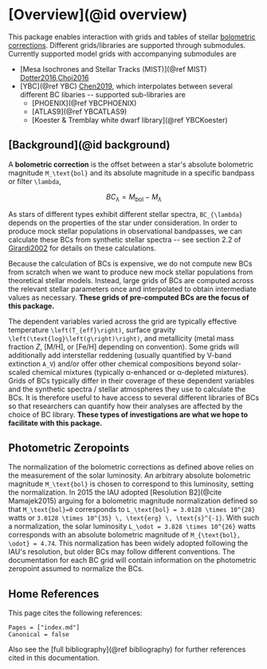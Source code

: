 # [Overview](@id overview)

This package enables interaction with grids and tables of stellar [bolometric corrections](https://en.wikipedia.org/wiki/Bolometric_correction). Different grids/libraries are supported through submodules. Currently supported model grids with accompanying submodules are

 - [Mesa Isochrones and Stellar Tracks (MIST)](@ref MIST) [Dotter2016,Choi2016](@cite)
 - [YBC](@ref YBC) [Chen2019](@cite), which interpolates between several different BC libaries -- supported sub-libraries are
   - [PHOENIX](@ref YBCPHOENIX)
   - [ATLAS9](@ref YBCATLAS9)
   - [Koester & Tremblay white dwarf library](@ref YBCKoester)

## [Background](@id background)
A **bolometric correction** is the offset between a star's absolute bolometric magnitude ``M_\text{bol}`` and its absolute magnitude in a specific bandpass or filter ``\lambda``,

```math
BC_{\lambda} = M_\text{bol} - M_\lambda
```

As stars of different types exhibit different stellar spectra, ``BC_{\lambda}`` depends on the properties of the star under consideration. In order to produce mock stellar populations in observational bandpasses, we can calculate these BCs from synthetic stellar spectra -- see section 2.2 of [Girardi2002](@citet) for details on these calculations.

Because the calculation of BCs is expensive, we do not compute new BCs from scratch when we want to produce new mock stellar populations from theoretical stellar models. Instead, large grids of BCs are computed across the relevant stellar parameters once and interpolated to obtain intermediate values as necessary. **These grids of pre-computed BCs are the focus of this package.**

The dependent variables varied across the grid are typically effective temperature ``\left(T_{eff}\right)``, surface gravity ``\left(\text{log}\left(g\right)\right)``, and metallicity (metal mass fraction *Z*, \[M/H\], or \[Fe/H\] depending on convention). Some grids will additionally add interstellar reddening (usually quantified by V-band extinction ``A_V``) and/or offer other chemical compositions beyond solar-scaled chemical mixtures (typically α-enhanced or α-depleted mixtures). Grids of BCs typically differ in their coverage of these dependent variables and the synthetic spectra / stellar atmospheres they use to calculate the BCs. It is therefore useful to have access to several different libraries of BCs so that researchers can quantify how their analyses are affected by the choice of BC library. **These types of investigations are what we hope to facilitate with this package.**

## Photometric Zeropoints
The normalization of the bolometric corrections as defined above relies on the measurement of the solar luminosity. An arbitrary absolute bolometric magnitude ``M_\text{bol}`` is chosen to correspond to this luminosity, setting the normalization. In 2015 the IAU adopted [Resolution B2](@cite Mamajek2015) arguing for a bolometric magnitude normalization defined so that ``M_\text{bol}=0`` corresponds to ``L_\text{bol} = 3.0128 \times 10^{28}`` watts or ``3.0128 \times 10^{35} \, \text{erg} \, \text{s}^{-1}``. With such a normalization, the solar luminosity ``L_\odot = 3.828 \times 10^{26}`` watts corresponds with an absolute bolometric magnitude of ``M_{\text{bol}, \odot} = 4.74``. This normalization has been widely adopted following the IAU's resolution, but older BCs may follow different conventions. The documentation for each BC grid will contain information on the photometric zeropoint assumed to normalize the BCs. 

## Home References
This page cites the following references:

```@bibliography
Pages = ["index.md"]
Canonical = false
```

Also see the [full bibliography](@ref bibliography) for further references cited in this documentation.